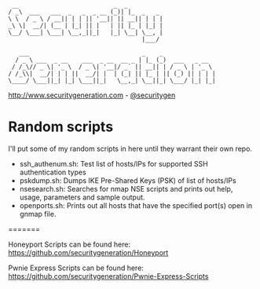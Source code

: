 ```
 __                           _  _          
/ _\  ___   ___  _   _  _ __ (_)| |_  _   _ 
\ \  / _ \ / __|| | | || '__|| || __|| | | |
_\ \|  __/| (__ | |_| || |   | || |_ | |_| |
\__/ \___| \___| \__,_||_|   |_| \__| \__, |
                                      |___/ 

   ___                                _    _               
  / _ \ ___  _ __    ___  _ __  __ _ | |_ (_)  ___   _ __  
 / /_\// _ \| '_ \  / _ \| '__|/ _` || __|| | / _ \ | '_ \ 
/ /_\\|  __/| | | ||  __/| |  | (_| || |_ | || (_) || | | |
\____/ \___||_| |_| \___||_|   \__,_| \__||_| \___/ |_| |_|
```

http://www.securitygeneration.com - [@securitygen](https://twitter.com/securitygen)

Random scripts
=======

I'll put some of my random scripts in here until they warrant their own repo.

* ssh_authenum.sh: Test list of hosts/IPs for supported SSH authentication types
* pskdump.sh: Dumps IKE Pre-Shared Keys (PSK) of list of hosts/IPs
* nsesearch.sh: Searches for nmap NSE scripts and prints out help, usage, parameters and sample output.
* openports.sh: Prints out all hosts that have the specified port(s) open in gnmap file. 

=======

Honeyport Scripts can be found here: https://github.com/securitygeneration/Honeyport

Pwnie Express Scripts can be found here: https://github.com/securitygeneration/Pwnie-Express-Scripts
